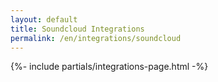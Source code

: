 ```yaml
---
layout: default
title: Soundcloud Integrations
permalink: /en/integrations/soundcloud
---
```



{%- include partials/integrations-page.html -%}

